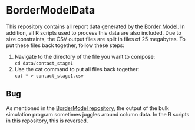 # BorderModelData

This repository contains all report data generated by the [Border Model](https://github.com/AntheSevenants/BorderModel). In addition, all R scripts used to process this data are also included. Due to size constraints, the CSV output files are split in files of 25 megabytes. To put these files back together, follow these steps:

1. Navigate to the directory of the file you want to compose:  
	`cd data/contact_stage1`
2. Use the cat command to put all files back together:  
	`cat * > contact_stage1.csv`

## Bug

As mentioned in the [BorderModel repository](https://github.com/AntheSevenants/BorderModel), the output of the bulk simulation program sometimes juggles around column data. In the R scripts in this repository, this is reversed.